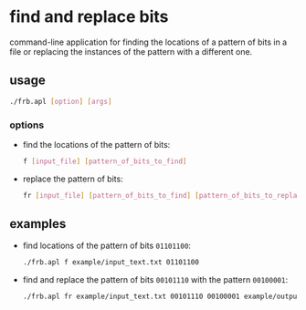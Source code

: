 # find and replace bits

command-line application for finding the locations of a pattern of bits in a
file or replacing the instances of the pattern with a different one.

## usage

  ```sh
  ./frb.apl [option] [args]
  ```

### options

  - find the locations of the pattern of bits:

    ```sh
    f [input_file] [pattern_of_bits_to_find]
    ```

  - replace the pattern of bits:

    ```sh
    fr [input_file] [pattern_of_bits_to_find] [pattern_of_bits_to_replace_with] [output_file]
    ```

## examples

  - find locations of the pattern of bits `01101100`:

    ```sh
    ./frb.apl f example/input_text.txt 01101100
    ```

  - find and replace the pattern of bits `00101110` with the pattern `00100001`:

    ```sh
    ./frb.apl fr example/input_text.txt 00101110 00100001 example/output_text.txt
    ```
